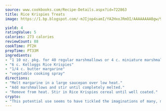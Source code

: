 ```yaml
---
source: www.cookbooks.com/Recipe-Details.aspx?id=722863
title: Rice Krispies Treats
image: https://1.bp.blogspot.com/-mJIjop4samI/YA2HxoJRmOI/AAAAAAAABgw/9Q6cN5purxQQ0M3111-VxRXtHYk4x987wCLcBGAsYHQ/s320/19.png

yield: 4
ratingValue: 5
calories: 273 calories
reviewCount: 88
cookTime: PT2H
prepTime: PT33M
ingredients:
- "1 10 oz. pkg. for 40 regular marshmallows or 4 c. miniature marshmallows"
- "6 c. Kelloggs Rice Krispies"
- "1/4 c. butter margarine"
- "vegetable cooking spray"
directions:
- "Melt margarine in a large saucepan over low heat."
- "Add marshmallows and stir until completely melted."
- "Remove from heat. Stir in Rice Krispies cereal until well coated."
crypto:
- "This potential use seems to have tickled the imaginations of many, many bitcoin fanciers."
---
```

